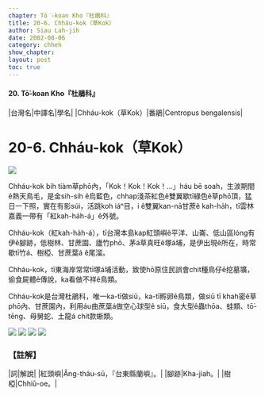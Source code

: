 ```yaml
---
chapter: Tō͘-koan Kho『杜鵑科』
title: 20-6. Chháu-kok（草Kok）
author: Siau Lah-jih
date: 2002-08-06
category: chheh
show_chapter: 
layout: post
toc: true
---
```


#### 20. Tō͘-koan Kho『杜鵑科』


|台灣名|中譯名|學名|
|Chháu-kok（草Kok）|番鵑|Centropus bengalensis|


# 20-6. Chháu-kok（草Kok）

![](../too5/20/20-6-5.Chháu-kok.jpg)


Chháu-kok bih tiàm草phō內，「Kok！Kok！Kok！…」háu bē soah，生湠期間ê熱天鳥毛，是金sih-sih ê烏藍色，chhap淺茶紅色ê雙翼歇tī綠色ê草phō頂，猛日一下照，實在有影súi，活跳koh iáⁿ目，i ê雙翼kan-nā甘蔗ê kah-ha̍h，tī雲林嘉義一帶有「紅kah-ha̍h-á」ê外號。

Chháu-kok（紅kah-ha̍h-á），tī台灣本島kap紅頭嶼ê平洋、山崙、低山區lóng有伊ê腳跡，低樹林、甘蔗園、廬竹phō、茅á草真旺ê塚á埔，是伊出現ê所在，時常歇tī竹á、樹椏、甘蔗葉á ê尾溜。

Chháu-kok，tī東海岸常常tī塚á埔活動，致使hō͘原住民誤會chit種鳥仔ē挖墓壙，偷食屍體ê傳說，ka看做不祥ê鳥類。

Chháu-kok是台灣杜鵑科，唯一ka-tī做siū，ka-tī孵卵ê鳥類，做siū tī khah密ê草phō內、甘蔗園內，利用áu曲蔗葉á做空心球型ê siū，食大型ê蟲thōa、蛙類、tō͘-tēng、母舅蛇、土龍á chit款蜥類。


![](../too5/20/20-6-4.Chháu-kok.jpg)
![](../too5/20/20-6-3.Chháu-kok.jpg)
![](../too5/20/20-6-2.Chháu-kok.jpg)
![](../too5/20/20-6-1.Chháu-kok.jpg)


### 【註解】

|詞|解說|
|紅頭嶼|Âng-thâu-sū，『台東縣蘭嶼』。|
|腳跡|Kha-jiah。|
|樹椏|Chhiū-oe。|

